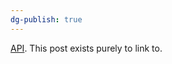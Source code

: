 ```yaml
---
dg-publish: true
---
```

[API](https://webmail-url-api.dbuidl.com/). This post exists purely to link to.